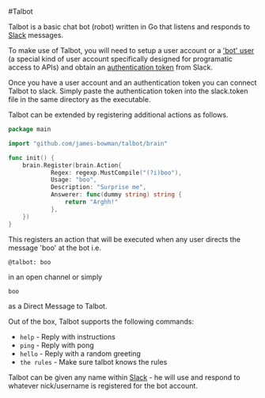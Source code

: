 #Talbot

Talbot is a basic chat bot (robot) written in Go that listens and responds to [Slack](https://slack.com) messages.

To make use of Talbot, you will need to setup a user account or a ['bot' user](https://api.slack.com/bot-users) (a special kind of user account specifically designed for programatic access to APIs) and obtain an [authentication token](https://api.slack.com/web#basics) from Slack.

Once you have a user account and an authentication token you can connect Talbot to slack.  Simply paste the authentication token into the slack.token file in the same directory as the executable.

Talbot can be extended by registering additional actions as follows.

``` go
package main

import "github.com/james-bowman/talbot/brain"

func init() {
	brain.Register(brain.Action{
    		Regex: regexp.MustCompile("(?i)boo"),
	    	Usage: "boo",
			Description: "Surprise me", 
    		Answerer: func(dummy string) string {
    			return "Arghh!"
			},
	})
}
```

This registers an action that will be executed when any user directs the message 'boo' at the bot i.e.

`@talbot: boo`

in an open channel or simply

`boo`

as a Direct Message to Talbot.

Out of the box, Talbot supports the following commands:

- `help` - Reply with instructions
- `ping` - Reply with pong
- `hello` - Reply with a random greeting
- `the rules` - Make sure talbot knows the rules

Talbot can be given any name within [Slack](https://slack.com) - he will use and respond to whatever nick/username is registered for the bot account.